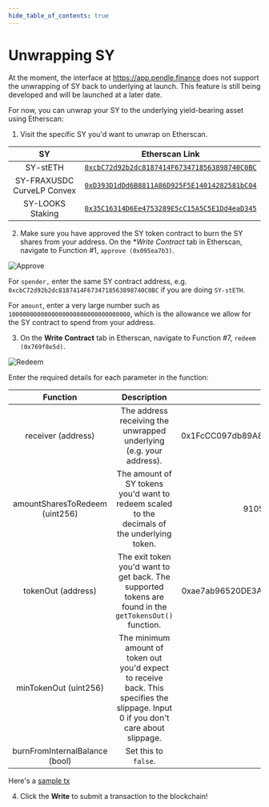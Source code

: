 ```yaml
---
hide_table_of_contents: true
---
```


# Unwrapping SY

At the moment, the interface at https://app.pendle.finance does not support the unwrapping of SY back to underlying at launch. This feature is still being developed and will be launched at a later date.

For now, you can unwrap your SY to the underlying yield-bearing asset using Etherscan:

1. Visit the specific SY you'd want to unwrap on Etherscan.

|             SY             |                                                              Etherscan Link                                                              |
| :------------------------: | :--------------------------------------------------------------------------------------------------------------------------------------: |
|          SY-stETH          |        [`0xcbC72d92b2dc8187414F6734718563898740C0BC`](https://etherscan.io/address/0xcbC72d92b2dc8187414F6734718563898740C0BC#F7)        |
| SY-FRAXUSDC CurveLP Convex |        [`0xD393D1dDd6B8811A86D925F5E14014282581bC04`](https://etherscan.io/address/0xD393D1dDd6B8811A86D925F5E14014282581bC04#F7)        |
|      SY-LOOKS Staking      | [`0x35C16314D6Ee4753289E5cC15A5C5E1Dd4eaD345`](https://etherscan.io/address/0x35C16314D6Ee4753289E5cC15A5C5E1Dd4eaD345#writeContract#F7) |

2. Make sure you have approved the SY token contract to burn the SY shares from your address. On the **Write Contract* tab in Etherscan, navigate to Function #1, `approve (0x095ea7b3)`.

![Approve](/img/pendlepro/etherscan_approve.png "Approve")

For `spender,` enter the same SY contract address, e.g. `0xcbC72d92b2dc8187414F6734718563898740C0BC` if you are doing `SY-stETH`.

For `amount`, enter a very large number such as `1000000000000000000000000000000000`, which is the allowance we allow for the SY contract to spend from your address.

3. On the **Write Contract** tab in Etherscan, navigate to Function #7, `redeem (0x769f8e5d)`.

![Redeem](/img/pendlepro/etherscan_redeem.png "Redeem")

Enter the required details for each parameter in the function:

|            Function            |                                                             Description                                                              |                  Example                   |
| :----------------------------: | :----------------------------------------------------------------------------------------------------------------------------------: | :----------------------------------------: |
|       receiver (address)       |                                 The address receiving the unwrapped underlying (e.g. your address).                                  | 0x1FcCC097db89A86Bfc474A1028F93958295b1Fb7 |
| amountSharesToRedeem (uint256) |                     The amount of SY tokens you'd want to redeem scaled to the decimals of the underlying token.                     |             91057522291602163              |
|       tokenOut (address)       |               The exit token you'd want to get back. The supported tokens are found in the `getTokensOut()` function.                | 0xae7ab96520DE3A18E5e111B5EaAb095312D7fE84 |
|     minTokenOut (uint256)      | The minimum amount of token out you'd expect to receive back. This specifies the slippage. Input 0 if you don't care about slippage. |                     0                      |
| burnFromInternalBalance (bool) |                                                         Set this to `false`.                                                         |                   false                    |

Here's a [sample tx](https://etherscan.io/tx/0x19360b2571f45cd41619f28cf38ab018f575edd009332da1cd9eef7776c3f0ef)

4. Click the **Write** to submit a transaction to the blockchain!
